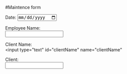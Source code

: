#Maintence form


<form>
  <label for="date">Date:</label>
  <input type="date" id="date" name="date">

  <label for="employeeName">Employee Name:</label><br>
  <input type="text" id="employeeName" name="employeeName"><br>

  <label for="clientName">Client Name:</label><br>
  <input type="text" id="clientName" name="clientName"<br>

  <label for="clientName">Client:</label><br>
  <input list="clients" name="clients">
  <datalist id="clients">
    <option value="Jenny">
    <option value="Amy">
    <option value="Suzie">
    <option value="Dry Creek">
    <option value="Patty">
  </datalist>


</form>
